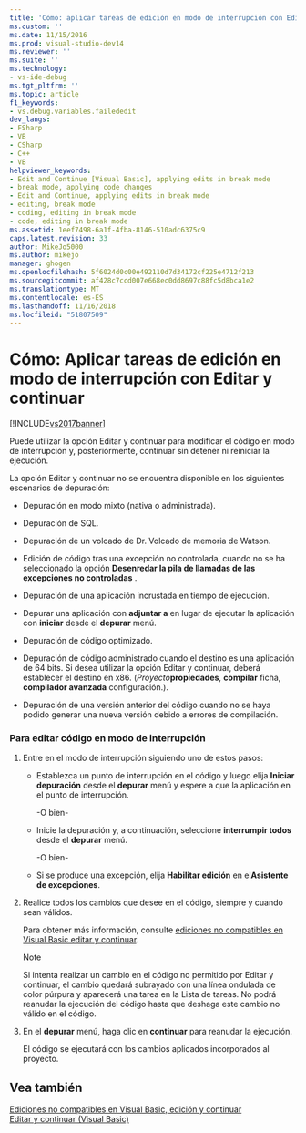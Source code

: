 ```yaml
---
title: 'Cómo: aplicar tareas de edición en modo de interrupción con Editar y continuar | Microsoft Docs'
ms.custom: ''
ms.date: 11/15/2016
ms.prod: visual-studio-dev14
ms.reviewer: ''
ms.suite: ''
ms.technology:
- vs-ide-debug
ms.tgt_pltfrm: ''
ms.topic: article
f1_keywords:
- vs.debug.variables.failededit
dev_langs:
- FSharp
- VB
- CSharp
- C++
- VB
helpviewer_keywords:
- Edit and Continue [Visual Basic], applying edits in break mode
- break mode, applying code changes
- Edit and Continue, applying edits in break mode
- editing, break mode
- coding, editing in break mode
- code, editing in break mode
ms.assetid: 1eef7498-6a1f-4fba-8146-510adc6375c9
caps.latest.revision: 33
author: MikeJo5000
ms.author: mikejo
manager: ghogen
ms.openlocfilehash: 5f6024d0c00e492110d7d34172cf225e4712f213
ms.sourcegitcommit: af428c7ccd007e668ec0dd8697c88fc5d8bca1e2
ms.translationtype: MT
ms.contentlocale: es-ES
ms.lasthandoff: 11/16/2018
ms.locfileid: "51807509"
---
```

# <a name="how-to-apply-edits-in-break-mode-with-edit-and-continue"></a>Cómo: Aplicar tareas de edición en modo de interrupción con Editar y continuar
[!INCLUDE[vs2017banner](../includes/vs2017banner.md)]

Puede utilizar la opción Editar y continuar para modificar el código en modo de interrupción y, posteriormente, continuar sin detener ni reiniciar la ejecución.  
  
 La opción Editar y continuar no se encuentra disponible en los siguientes escenarios de depuración:  
  
-   Depuración en modo mixto (nativa o administrada).  
  
-   Depuración de SQL.  
  
-   Depuración de un volcado de Dr. Volcado de memoria de Watson.  
  
-   Edición de código tras una excepción no controlada, cuando no se ha seleccionado la opción **Desenredar la pila de llamadas de las excepciones no controladas** .  
  
-   Depuración de una aplicación incrustada en tiempo de ejecución.  
  
-   Depurar una aplicación con **adjuntar a** en lugar de ejecutar la aplicación con **iniciar** desde el **depurar** menú.  
  
-   Depuración de código optimizado.  
  
-   Depuración de código administrado cuando el destino es una aplicación de 64 bits. Si desea utilizar la opción Editar y continuar, deberá establecer el destino en x86. (_Proyecto_**propiedades**, **compilar** ficha, **compilador avanzada** configuración.).  
  
-   Depuración de una versión anterior del código cuando no se haya podido generar una nueva versión debido a errores de compilación.  
  
### <a name="to-edit-code-in-break-mode"></a>Para editar código en modo de interrupción  
  
1.  Entre en el modo de interrupción siguiendo uno de estos pasos:  
  
    -   Establezca un punto de interrupción en el código y luego elija **Iniciar depuración** desde el **depurar** menú y espere a que la aplicación en el punto de interrupción.  
  
         -O bien-  
  
    -   Inicie la depuración y, a continuación, seleccione **interrumpir todos** desde el **depurar** menú.  
  
         -O bien-  
  
    -   Si se produce una excepción, elija **Habilitar edición** en el**Asistente de excepciones**.  
  
2.  Realice todos los cambios que desee en el código, siempre y cuando sean válidos.  
  
     Para obtener más información, consulte [ediciones no compatibles en Visual Basic editar y continuar](../debugger/unsupported-edits-in-visual-basic-edit-and-continue.md).  
  
    > [!NOTE]
    >  Si intenta realizar un cambio en el código no permitido por Editar y continuar, el cambio quedará subrayado con una línea ondulada de color púrpura y aparecerá una tarea en la Lista de tareas. No podrá reanudar la ejecución del código hasta que deshaga este cambio no válido en el código.  
  
3.  En el **depurar** menú, haga clic en **continuar** para reanudar la ejecución.  
  
     El código se ejecutará con los cambios aplicados incorporados al proyecto.  
  
## <a name="see-also"></a>Vea también  
 [Ediciones no compatibles en Visual Basic, edición y continuar](../debugger/unsupported-edits-in-visual-basic-edit-and-continue.md)   
 [Editar y continuar (Visual Basic)](../debugger/edit-and-continue-visual-basic.md)



